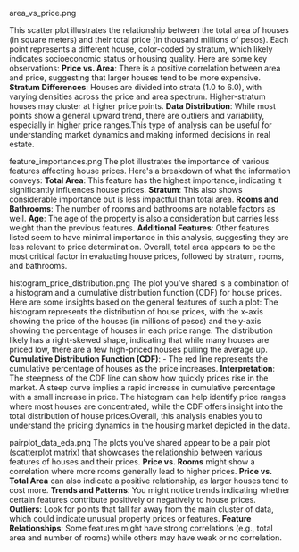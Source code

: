 area_vs_price.png

This scatter plot illustrates the relationship between the total area of houses (in square meters) and their total price (in thousand millions of pesos). Each point represents a different house, color-coded by stratum, which likely indicates socioeconomic status or housing quality.
Here are some key observations:
**Price vs. Area**: There is a positive correlation between area and price, suggesting that larger houses tend to be more expensive.
**Stratum Differences**: Houses are divided into strata (1.0 to 6.0), with varying densities across the price and area spectrum. Higher-stratum houses may cluster at higher price points.
**Data Distribution**: While most points show a general upward trend, there are outliers and variability, especially in higher price ranges.This type of analysis can be useful for understanding market dynamics and making informed decisions in real estate.

feature_importances.png
The plot illustrates the importance of various features affecting house prices. Here's a breakdown of what the information conveys:
**Total Area**: This feature has the highest importance, indicating it significantly influences house prices.
**Stratum**: This also shows considerable importance but is less impactful than total area.
**Rooms and Bathrooms**: The number of rooms and bathrooms are notable factors as well.
**Age**: The age of the property is also a consideration but carries less weight than the previous features.
**Additional Features**: Other features listed seem to have minimal importance in this analysis, suggesting they are less relevant to price determination.
Overall, total area appears to be the most critical factor in evaluating house prices, followed by stratum, rooms, and bathrooms.

histogram_price_distribution.png
The plot you've shared is a combination of a histogram and a cumulative distribution function (CDF) for house prices. Here are some insights based on the general features of such a plot:
The histogram represents the distribution of house prices, with the x-axis showing the price of the houses (in millions of pesos) and the y-axis showing the percentage of houses in each price range.
The distribution likely has a right-skewed shape, indicating that while many houses are priced low, there are a few high-priced houses pulling the average up.
**Cumulative Distribution Function (CDF)**: - The red line represents the cumulative percentage of houses as the price increases.
**Interpretation**: The steepness of the CDF line can show how quickly prices rise in the market. A steep curve implies a rapid increase in cumulative percentage with a small increase in price. The histogram can help identify price ranges where most houses are concentrated, while the CDF offers insight into the total distribution of house prices.Overall, this analysis enables you to understand the pricing dynamics in the housing market depicted in the data.

pairplot_data_eda.png
The plots you've shared appear to be a pair plot (scatterplot matrix) that showcases the relationship between various features of houses and their prices.
**Price vs. Rooms** might show a correlation where more rooms generally lead to higher prices.
**Price vs. Total Area** can also indicate a positive relationship, as larger houses tend to cost more.
**Trends and Patterns**: You might notice trends indicating whether certain features contribute positively or negatively to house prices.
**Outliers**: Look for points that fall far away from the main cluster of data, which could indicate unusual property prices or features.
**Feature Relationships**: Some features might have strong correlations (e.g., total area and number of rooms) while others may have weak or no correlation.
